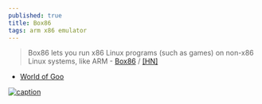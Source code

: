 ```yaml
---
published: true
title: Box86
tags: arm x86 emulator
---
```

> Box86 lets you run x86 Linux programs (such as games) on non-x86 Linux systems, like ARM - [Box86](https://github.com/ptitSeb/box86) / [\[HN\]](https://news.ycombinator.com/item?id=20974221)

- [World of Goo](https://www.giantpockets.com/box86-run-x86-code-and-games-on-arm/)

[![caption](https://img.youtube.com/vi/B4YN37z3-ws/0.jpg)](https://www.youtube.com/watch?v=B4YN37z3-ws)
